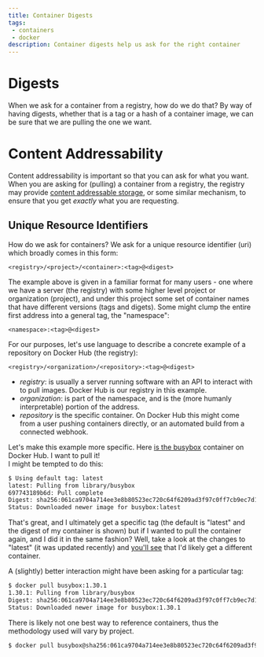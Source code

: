 ```yaml
---
title: Container Digests
tags: 
 - containers
 - docker
description: Container digests help us ask for the right container
---
```


# Digests

When we ask for a container from a registry, how do we do that? By way of having digests, whether
that is a tag or a hash of a container image, we can be sure that we are pulling the one we want.

# Content Addressability

Content addressability is important so that you can ask for what you want. 
When you are asking for (pulling) a container from a registry, the registry may provide [content addressable storage](https://en.wikipedia.org/wiki/Content-addressable_storage), or some similar mechanism, to ensure that you get *exactly* what you are requesting. 

## Unique Resource Identifiers

How do we ask for containers? We ask for a unique resource identifier (uri) which broadly comes in this form:

```
<registry>/<project>/<container>:<tag>@<digest>
```

The example above is given in a familiar format for many users - one where we have a server (the registry) with some higher level project or organization (project), and under this project some set of container names that have different versions (tags and digets). 
Some might clump the entire first address into a general tag, the "namespace":

```
<namespace>:<tag>@<digest>
```

For our purposes, let's use language to describe a concrete example of a repository on Docker Hub (the registry):

```
<registry>/<organization>/<repository>:<tag>@<digest>
```

 - *registry*: is usually a server running software with an API to interact with to pull images. Docker Hub is our registry in this example.
 - *organization*: is part of the namespace, and is the (more humanly interpretable) portion of the address.
 - *repository* is the specific container. On Docker Hub this might come from a user pushing containers directly, or an automated build from a connected webhook.

Let's make this example more specific. 
Here [is the busybox](https://hub.docker.com/_/busybox) container on Docker Hub. 
I want to pull it!  
I might be tempted to do this:

```bash
$ Using default tag: latest
latest: Pulling from library/busybox
697743189b6d: Pull complete 
Digest: sha256:061ca9704a714ee3e8b80523ec720c64f6209ad3f97c0ff7cb9ec7d19f15149f
Status: Downloaded newer image for busybox:latest
```

That's great, and I ultimately get a specific tag (the default is "latest" and the digest of my container is shown) but if I wanted to pull the container again, and I did it in the same fashion? 
Well, take a look at the changes to "latest" (it was updated recently) and [you'll see](https://hub.docker.com/_/busybox?tab=tags) that I'd likely get a different container.

A (slightly) better interaction might have been asking for a particular tag:

```bash
$ docker pull busybox:1.30.1
1.30.1: Pulling from library/busybox
Digest: sha256:061ca9704a714ee3e8b80523ec720c64f6209ad3f97c0ff7cb9ec7d19f15149f
Status: Downloaded newer image for busybox:1.30.1
```

There is likely not one best way to reference containers, thus the methodology used will vary by project.

```bash
$ docker pull busybox@sha256:061ca9704a714ee3e8b80523ec720c64f6209ad3f97c0ff7cb9ec7d19f15149f
```

